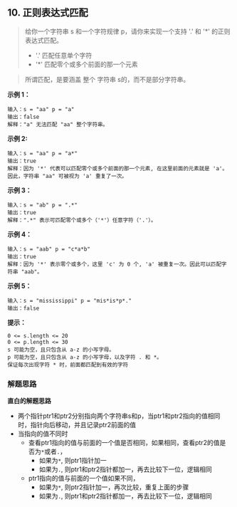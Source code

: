 ## 10. 正则表达式匹配

> 给你一个字符串 s 和一个字符规律 p，请你来实现一个支持 '.' 和 '*' 的正则表达式匹配。
> - '.' 匹配任意单个字符
> - '*' 匹配零个或多个前面的那一个元素     

>所谓匹配，是要涵盖 整个 字符串 s的，而不是部分字符串。

 
**示例 1：**
```
输入：s = "aa" p = "a"
输出：false
解释："a" 无法匹配 "aa" 整个字符串。
```
**示例 2:**
```
输入：s = "aa" p = "a*"
输出：true
解释：因为 '*' 代表可以匹配零个或多个前面的那一个元素, 在这里前面的元素就是 'a'。因此，字符串 "aa" 可被视为 'a' 重复了一次。
```
**示例 3：**
```
输入：s = "ab" p = ".*"
输出：true
解释：".*" 表示可匹配零个或多个（'*'）任意字符（'.'）。
```
**示例 4：**
```
输入：s = "aab" p = "c*a*b"
输出：true
解释：因为 '*' 表示零个或多个，这里 'c' 为 0 个, 'a' 被重复一次。因此可以匹配字符串 "aab"。
```
**示例 5：**
```
输入：s = "mississippi" p = "mis*is*p*."
输出：false
```

**提示：**
```
0 <= s.length <= 20
0 <= p.length <= 30
s 可能为空，且只包含从 a-z 的小写字母。
p 可能为空，且只包含从 a-z 的小写字母，以及字符 . 和 *。
保证每次出现字符 * 时，前面都匹配到有效的字符
```

### 解题思路

**直白的解题思路**

- 两个指针ptr1和ptr2分别指向两个字符串s和p，当ptr1和ptr2指向的值相同时，指针向后移动，并且记录ptr2前面的值
- 当指向的值不同时
    - 查看ptr1指向的值与前面的一个值是否相同，如果相同，查看ptr2的值是否为`*`或者`.`，
        - 如果为`*`, 则ptr1指针加一
        - 如果为`.`, 则ptr1和ptr2指针都加一，再去比较下一位，逻辑相同
    - ptr1指向的值与前面的一个值如果不同，
        - 如果为`*`, 则ptr2指针加一，再次比较，重复上面的步骤
        - 如果为`.`, 则ptr1和ptr2指针都加一，再去比较下一位，逻辑相同  